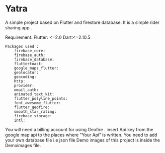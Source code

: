# Yatra
A simple project based on Flutter and firestore database. It is a simple rider sharing app .

Requirement:
    Flutter: <=2.0
    Dart:<=2.10.5


    Packages used :
        firebase_core:
        firebase_auth:
        firebase_database:
        fluttertoast:
        google_maps_flutter:
        geolocator:
        geocoding:
        http:
        provider:
        email_auth:
        animated_text_kit:
        flutter_polyline_points:
        font_awesome_flutter:
        flutter_geofire:
        smooth_star_rating:
        firebase_storage:
        intl:
  
  You will need a billing account for using Geofire . insert Api key from the google map api to the places where "Your Api" is written. You need to add your own database file i.e json file
  Demo images of this project is inside the Demoimages file.
  
